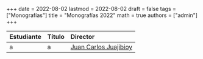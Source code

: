 +++
date      = 2022-08-02
lastmod   = 2022-08-02
draft     = false
tags      = ["Monografías"]
title     = "Monografías 2022"
math      = true
authors = ["admin"]
+++

Estudiante | Título | Director 
:--------- | :---------- | :----------
a | a | [Juan Carlos Juajibioy](https://matematicas.netlify.app/authors/juajibioy-j/)
